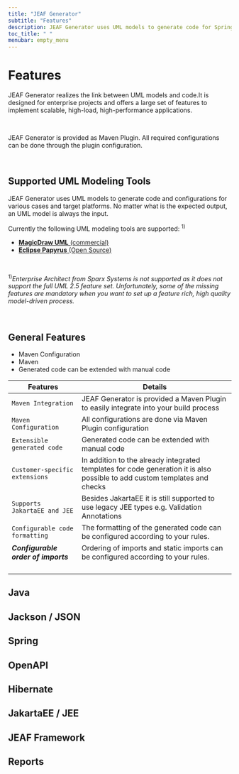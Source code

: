 ```yaml
---
title: "JEAF Generator"
subtitle: "Features"
description: JEAF Generator uses UML models to generate code for Spring, REST, Java, JakarataEE, JEE, Hibernate and others
toc_title: " "
menubar: empty_menu
---
```


# Features

JEAF Generator realizes the link between UML models and code.It is designed for enterprise projects and offers a large set of features to implement scalable, high-load, high-performance applications. 

<br>

JEAF Generator is provided as Maven Plugin. All required configurations can be done through the plugin configuration.

<br>

## Supported UML Modeling Tools

JEAF Generator uses UML models to generate code and configurations for various cases and target platforms. No matter what is the expected output, an UML model is always the input.

Currently the following UML modeling tools are supported: <sup>1)</sup>

* [**MagicDraw UML** (commercial)](https://www.3ds.com/products-services/catia/products/no-magic/magicdraw/)
* [**Eclipse Papyrus** (Open Source)](https://projects.eclipse.org/projects/modeling.mdt.papyrus)

<br>

<sup>1)</sup>*Enterprise Architect from Sparx Systems is not supported as it does not support the full UML 2.5 feature set. Unfortunately, some of the missing features are mandatory when you want to set up a feature rich, high quality model-driven process.*

<br>

## General Features

* Maven Configuration
* Maven
* Generated code can be extended with manual code

| Features                            | Details                                                                                                                    |
| ----------------------------------- | -------------------------------------------------------------------------------------------------------------------------- |
| `Maven Integration`                 | JEAF Generator is provided a Maven Plugin to easily integrate into your build process                                      |
| `Maven Configuration`               | All configurations are done via Maven Plugin configuration                                                                 |
| `Extensible generated code`         | Generated code can be extended with manual code                                                                            |
| `Customer-specific extensions`      | In addition to the already integrated templates for code generation it is also possible to add custom templates and checks |
| `Supports JakartaEE and JEE`        | Besides JakartaEE it is still supported to use legacy JEE types e.g. Validation Annotations                                |
| `Configurable code formatting`      | The formatting of the generated code can be configured according to your rules.                                            |
| ***Configurable order of imports*** | Ordering of imports and static imports can be configured according to your rules.                                          |
|                                     |                                                                                                                            |
|                                     |                                                                                                                            |
|                                     |                                                                                                                            |
|                                     |                                                                                                                            |

## Java <i class="fa-brands fa-java fa-xl" style="color: #5F996B;"></i>

## Jackson / JSON

<i class="fas fa-check-circle fa-lg" style="color: #B92132;"></i>

## Spring

## OpenAPI

## Hibernate

## JakartaEE / JEE

## JEAF Framework

## Reports

